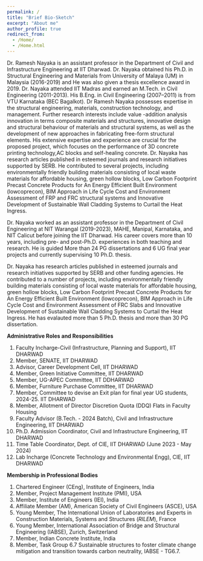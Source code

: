 ```yaml
---
permalink: /
title: "Brief Bio-Sketch"
excerpt: "About me"
author_profile: true
redirect_from: 
  - /Home/
  - /Home.html
---
```


Dr. Ramesh Nayaka is an assistant professor in the Department of Civil and Infrastructure Engineering at IIT Dharwad. Dr. Nayaka obtained his Ph.D. in Structural Engineering and Materials from University of Malaya (UM) in Malaysia (2016-2019) and He was also given a thesis excellence award in 2019. Dr. Nayaka attended IIT Madras and earned an M.Tech. in Civil Engineering (2011-2013). His B.Eng. in Civil Engineering (2007–2011) is from VTU Karnataka (BEC Bagalkot). Dr Ramesh Nayaka possesses expertise in the structural engineering, materials, construction technology, and management. Further research interests include value -addition analysis innovation in terms composite materials and structures, innovative design and structural behaviour of materials and structural systems, as well as the development of new approaches in fabricating free-form structural elements. His extensive expertise and experience are crucial for the proposed project, which focuses on the performance of  3D concrete printing technology,AC blocks and self-healing concrete. Dr. Nayaka has research articles published in esteemed journals and research initiatives supported by SERB. He contributed to several projects, including environmentally friendly building materials consisting of local waste materials for affordable housing, green hollow blocks, Low Carbon Footprint Precast Concrete Products for An Energy Efficient Built Environment (lowcoprecon), BIM Approach in Life Cycle Cost and Environment Assessment of FRP and FRC structural systems and Innovative Development of Sustainable Wall Cladding Systems to Curtail the Heat Ingress.

Dr. Nayaka worked as an assistant professor in the Department of Civil Engineering at NIT Warangal (2019-2023), MAHE, Manipal, Karnataka, and NIT Calicut before joining the IIT Dharwad. His career covers more than 10 years, including pre- and post-Ph.D. experiences in both teaching and research. He is guided More than 24 PG dissertations and 6 UG final year projects and currently supervising 10 Ph.D. thesis. 

Dr. Nayaka has research articles published in esteemed journals and research initiatives supported by SERB and other funding agencies. He contributed to a number of projects, including environmentally friendly building materials consisting of local waste materials for affordable housing, green hollow blocks, Low Carbon Footprint Precast Concrete Products for An Energy Efficient Built Environment (lowcoprecon), BIM Approach in Life Cycle Cost and Environment Assessment of FRC Slabs and Innovative Development of Sustainable Wall Cladding Systems to Curtail the Heat Ingress. He has evalauted more than 5 Ph.D. thesis and more than 30 PG dissertation. 

 **Administrative Roles and Responsibilities**
1. Faculty Incharge-Civil (Infrastructure, Planning and Support), IIT DHARWAD
2. Member, SENATE, IIT DHARWAD
3. Advisor, Career Development Cell, IIT DHARWAD
4. Member, Green Initiative Committee, IIT DHARWAD
5. Member, UG-APEC Committee, IIT DDHARWAD
6. Member, Furniture Purchase Committee, IIT DHARWAD
7. Member, Committee to devise an Exit plan for final year UG students, 2024-25. IIT DHARWAD
8. Member, Allotment of Director Discretion Quota (DDQ) Flats in Faculty Housing
9. Faculty Advisor (B.Tech. - 2024 Batch), Civil and Infrastructure Engineering, IIT DHARWAD
10. Ph.D. Admission Coordinator, Civil and Infrastructure Engineering, IIT DHARWAD
11. Time Table Coordinator, Dept. of CIE, IIT DHARWAD (June 2023 - May 2024)
12. Lab Incharge (Concrete Technology and Environmental Engg), CIE, IIT DHARWAD

 **Membership in Professional Bodies**
1. Chartered Engineer (CEng), Institute of Engineers, India 
2. Member, Project Management Institute (PMI), USA 
3. Member, Institute of Engineers (IEI), India 
4. Affiliate Member (AM), American Society of Civil Engineers (ASCE), USA
5. Young Member, The International Union of Laboratories and Experts in Construction Materials, Systems and Structures (*RILEM*), France
6. Young Member, International Association of Bridge and Structural Engineering (IABSE), Zurich, Switzerland
7. Member, Indian Concrete Institute, India
8. Member, Task Group 6.7 Sustainable structures to foster climate change mitigation and transition towards carbon neutrality, IABSE - TG6.7. 
   

